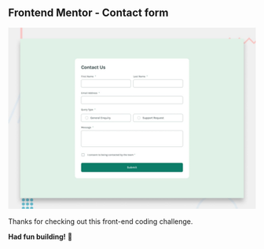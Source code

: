 ## Frontend Mentor - Contact form

![Design preview for the Contact form coding challenge](./design/desktop-preview.jpg)


Thanks for checking out this front-end coding challenge.

**Had fun building!** 🚀

